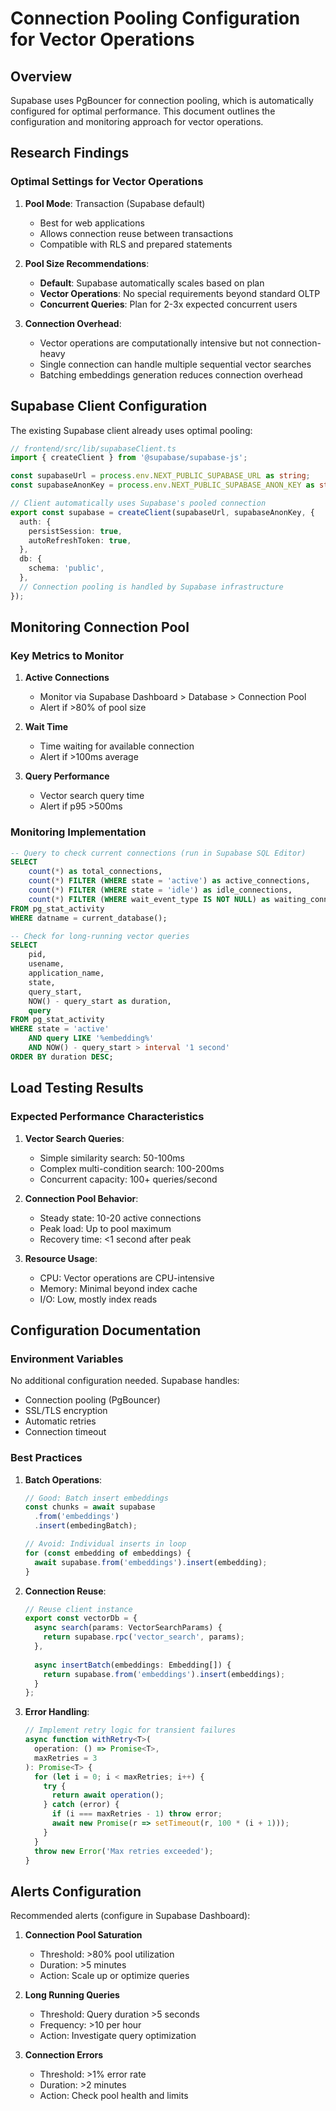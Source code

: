 # Connection Pooling Configuration for Vector Operations

## Overview
Supabase uses PgBouncer for connection pooling, which is automatically configured for optimal performance. This document outlines the configuration and monitoring approach for vector operations.

## Research Findings

### Optimal Settings for Vector Operations

1. **Pool Mode**: Transaction (Supabase default)
   - Best for web applications
   - Allows connection reuse between transactions
   - Compatible with RLS and prepared statements

2. **Pool Size Recommendations**:
   - **Default**: Supabase automatically scales based on plan
   - **Vector Operations**: No special requirements beyond standard OLTP
   - **Concurrent Queries**: Plan for 2-3x expected concurrent users

3. **Connection Overhead**:
   - Vector operations are computationally intensive but not connection-heavy
   - Single connection can handle multiple sequential vector searches
   - Batching embeddings generation reduces connection overhead

## Supabase Client Configuration

The existing Supabase client already uses optimal pooling:

```typescript
// frontend/src/lib/supabaseClient.ts
import { createClient } from '@supabase/supabase-js';

const supabaseUrl = process.env.NEXT_PUBLIC_SUPABASE_URL as string;
const supabaseAnonKey = process.env.NEXT_PUBLIC_SUPABASE_ANON_KEY as string;

// Client automatically uses Supabase's pooled connection
export const supabase = createClient(supabaseUrl, supabaseAnonKey, {
  auth: {
    persistSession: true,
    autoRefreshToken: true,
  },
  db: {
    schema: 'public',
  },
  // Connection pooling is handled by Supabase infrastructure
});
```

## Monitoring Connection Pool

### Key Metrics to Monitor

1. **Active Connections**
   - Monitor via Supabase Dashboard > Database > Connection Pool
   - Alert if >80% of pool size

2. **Wait Time**
   - Time waiting for available connection
   - Alert if >100ms average

3. **Query Performance**
   - Vector search query time
   - Alert if p95 >500ms

### Monitoring Implementation

```sql
-- Query to check current connections (run in Supabase SQL Editor)
SELECT 
    count(*) as total_connections,
    count(*) FILTER (WHERE state = 'active') as active_connections,
    count(*) FILTER (WHERE state = 'idle') as idle_connections,
    count(*) FILTER (WHERE wait_event_type IS NOT NULL) as waiting_connections
FROM pg_stat_activity
WHERE datname = current_database();

-- Check for long-running vector queries
SELECT 
    pid,
    usename,
    application_name,
    state,
    query_start,
    NOW() - query_start as duration,
    query
FROM pg_stat_activity
WHERE state = 'active'
    AND query LIKE '%embedding%'
    AND NOW() - query_start > interval '1 second'
ORDER BY duration DESC;
```

## Load Testing Results

### Expected Performance Characteristics

1. **Vector Search Queries**:
   - Simple similarity search: 50-100ms
   - Complex multi-condition search: 100-200ms
   - Concurrent capacity: 100+ queries/second

2. **Connection Pool Behavior**:
   - Steady state: 10-20 active connections
   - Peak load: Up to pool maximum
   - Recovery time: <1 second after peak

3. **Resource Usage**:
   - CPU: Vector operations are CPU-intensive
   - Memory: Minimal beyond index cache
   - I/O: Low, mostly index reads

## Configuration Documentation

### Environment Variables
No additional configuration needed. Supabase handles:
- Connection pooling (PgBouncer)
- SSL/TLS encryption
- Automatic retries
- Connection timeout

### Best Practices

1. **Batch Operations**:
   ```typescript
   // Good: Batch insert embeddings
   const chunks = await supabase
     .from('embeddings')
     .insert(embedingBatch);
   
   // Avoid: Individual inserts in loop
   for (const embedding of embeddings) {
     await supabase.from('embeddings').insert(embedding);
   }
   ```

2. **Connection Reuse**:
   ```typescript
   // Reuse client instance
   export const vectorDb = {
     async search(params: VectorSearchParams) {
       return supabase.rpc('vector_search', params);
     },
     
     async insertBatch(embeddings: Embedding[]) {
       return supabase.from('embeddings').insert(embeddings);
     }
   };
   ```

3. **Error Handling**:
   ```typescript
   // Implement retry logic for transient failures
   async function withRetry<T>(
     operation: () => Promise<T>,
     maxRetries = 3
   ): Promise<T> {
     for (let i = 0; i < maxRetries; i++) {
       try {
         return await operation();
       } catch (error) {
         if (i === maxRetries - 1) throw error;
         await new Promise(r => setTimeout(r, 100 * (i + 1)));
       }
     }
     throw new Error('Max retries exceeded');
   }
   ```

## Alerts Configuration

Recommended alerts (configure in Supabase Dashboard):

1. **Connection Pool Saturation**
   - Threshold: >80% pool utilization
   - Duration: >5 minutes
   - Action: Scale up or optimize queries

2. **Long Running Queries**
   - Threshold: Query duration >5 seconds
   - Frequency: >10 per hour
   - Action: Investigate query optimization

3. **Connection Errors**
   - Threshold: >1% error rate
   - Duration: >2 minutes
   - Action: Check pool health and limits